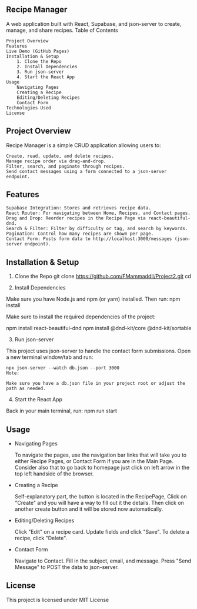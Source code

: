 ## Recipe Manager

A web application built with React, Supabase, and json-server to create, manage, and share recipes.
Table of Contents

    Project Overview
    Features
    Live Demo (GitHub Pages)
    Installation & Setup
        1. Clone the Repo
        2. Install Dependencies
        3. Run json-server
        4. Start the React App
    Usage
        Navigating Pages
        Creating a Recipe
        Editing/Deleting Recipes
        Contact Form
    Technologies Used
    License

## Project Overview

Recipe Manager is a simple CRUD application allowing users to:

    Create, read, update, and delete recipes.
    Manage recipe order via drag-and-drop.
    Filter, search, and paginate through recipes.
    Send contact messages using a form connected to a json-server endpoint.

## Features

    Supabase Integration: Stores and retrieves recipe data.
    React Router: For navigating between Home, Recipes, and Contact pages.
    Drag and Drop: Reorder recipes in the Recipe Page via react-beautiful-dnd.
    Search & Filter: Filter by difficulty or tag, and search by keywords.
    Pagination: Control how many recipes are shown per page.
    Contact Form: Posts form data to http://localhost:3000/messages (json-server endpoint).


## Installation & Setup
1. Clone the Repo
git clone https://github.com/FMammaddli/Project2.git
cd <Project2>

2. Install Dependencies

Make sure you have Node.js and npm (or yarn) installed. Then run:
    npm install

Make sure to install the required dependencies of the project:

npm install react-beautiful-dnd
npm install @dnd-kit/core @dnd-kit/sortable

3. Run json-server

This project uses json-server to handle the contact form submissions.
Open a new terminal window/tab and run:

    npx json-server --watch db.json --port 3000
    Note:

    Make sure you have a db.json file in your project root or adjust the path as needed.

4. Start the React App

Back in your main terminal, run:
    npm run start

## Usage
* Navigating Pages

    To navigate the pages, use the navigation bar links that will take you to either Recipe Pages, or Contact Form if you are in the Main Page. 
    Consider also that to go back to homepage just click on left arrow in the top left handside of the browser. 

* Creating a Recipe

    Self-explanatory part, the button is located in the RecipePage, 
    Click on "Create" and you will have a way to fill out it the details.
    Then click on another create button and it will be stored now automatically.

* Editing/Deleting Recipes

    Click "Edit" on a recipe card.
    Update fields and click "Save".
    To delete a recipe, click "Delete".

* Contact Form

    Navigate to Contact.
    Fill in the subject, email, and message.
    Press "Send Message" to POST the data to json-server.



## License

This project is licensed under MIT License
